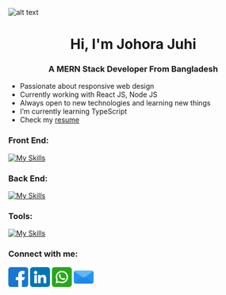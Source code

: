 ![alt text](https://i.ibb.co/sVBsbHT/Black-Modern-Personal-Linked-In-Banner.png)
<h1 align="center">Hi, I'm Johora Juhi</h1>
<h3 align="center">A MERN Stack Developer From Bangladesh</h3>

-  Passionate about responsive web design
-  Currently working with React JS, Node JS
-  Always open to new technologies and learning new things
-  I’m currently learning TypeScript
- Check my [resume](https://drive.google.com/file/d/1XhtieqIUeHnP9oI1WSZ-NOvrAVWyy5bg/view?usp=share_link)


<h3>Front End:</h3>

[![My Skills](https://skills.thijs.gg/icons?i=html,css,scss,bootstrap,tailwind,javascript,react,typescript,redux,vue&theme=dark)](https://skills.thijs.gg)

<h3>Back End:</h3>

[![My Skills](https://skills.thijs.gg/icons?i=nodejs,express,mongodb,firebase&theme=dark)](https://skills.thijs.gg)

<h3>Tools:</h3>

[![My Skills](https://skills.thijs.gg/icons?i=vscode,atom,git,github,figma&theme=dark)](https://skills.thijs.gg)

<h3 align="left">Connect with me:</h3>

[<img style="width:40px" src="facebook.png"/>](https://www.facebook.com/profile.php?id=100082975533288)
[<img style="width:40px" src="linkedin.png"/>](https://www.linkedin.com/in/johora-juhi/)
[<img style="width:40px" src="whatsapp.png"/>](https://wa.me/+8801978110498)
[<img style="width:40px" src="email.png"/>](mailto:zohrajuhi1012@gmail.com)
<!---
Johora-Juhi/Johora-Juhi is a ✨ special ✨ repository because its `README.md` (this file) appears on your GitHub profile.
You can click the Preview link to take a look at your changes.
--->
